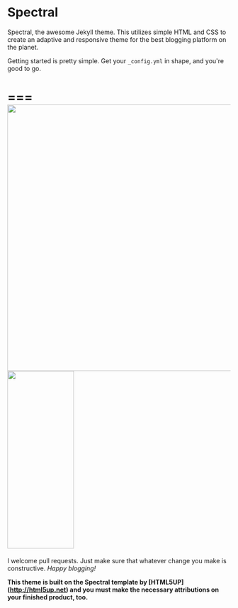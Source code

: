 # Spectral
Spectral, the awesome Jekyll theme. This utilizes simple HTML and CSS to create an adaptive and responsive theme for the best blogging platform on the planet.

Getting started is pretty simple. Get your `_config.yml` in shape, and you're good to go.

===
<img src="https://raw.github.com/umangraghuvanshi/spectral/master/images/screenshot-desktop.png" width="800" height="600" />
<img src="https://raw.github.com/umangraghuvanshi/spectral/master/images/screenshot-mobile.png" width="150" height="400" />
===
I welcome pull requests. Just make sure that whatever change you make is constructive. *Happy blogging!*

__**This theme is built on the Spectral template by [HTML5UP] (http://html5up.net) and you must make the necessary attributions on your finished product, too.**__

